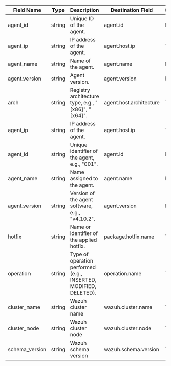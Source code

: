 | Field Name     | Type   | Description                                                      | Destination Field       | Custom |
| -------------- | ------ | ---------------------------------------------------------------- | ----------------------- | ------ |
| agent_id       | string | Unique ID of the agent.                                          | agent.id                | FALSE  |
| agent_ip       | string | IP address of the agent.                                         | agent.host.ip           | TRUE   |
| agent_name     | string | Name of the agent.                                               | agent.name              | FALSE  |
| agent_version  | string | Agent version.                                                   | agent.version           | FALSE  |
| arch           | string | Registry architecture type, e.g., "[x86]", "[x64]".              | agent.host.architecture | TRUE   |
| agent_ip       | string | IP address of the agent.                                         | agent.host.ip           | TRUE   |
| agent_id       | string | Unique identifier of the agent, e.g., "001".                     | agent.id                | FALSE  |
| agent_name     | string | Name assigned to the agent.                                      | agent.name              | FALSE  |
| agent_version  | string | Version of the agent software, e.g., "v4.10.2".                  | agent.version           | FALSE  |
| hotfix         | string | Name or identifier of the applied hotfix.                        | package.hotfix.name     | TRUE   |
| operation      | string | Type of operation performed (e.g., INSERTED, MODIFIED, DELETED). | operation.name          | TRUE   |
| cluster_name   | string | Wazuh cluster name                                               | wazuh.cluster.name      | TRUE   |
| cluster_node   | string | Wazuh cluster node                                               | wazuh.cluster.node      | TRUE   |
| schema_version | string | Wazuh schema version                                             | wazuh.schema.version    | TRUE   |
